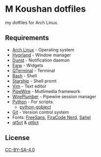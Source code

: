 # M Koushan dotfiles
my dotfiles for Arch Linux.

## Requirements
* [Arch Linux](https://archlinux.org) - Operating system
* [Hyprland](https://wiki.archlinux.org/title/Hyprland) - Window manager
* [Dunst](https://wiki.archlinux.org/title/Dunst) - Notification daemon
* [Eww](https://elkowar.github.io/eww/) - Widgets
* [QTerminal](https://github.com/lxqt/qterminal) - Terminal
* [Bash](https://wiki.archlinux.org/title/Bash) - Shell
* [Starship](https://starship.rs/) - Shell promt
* [Vim](https://wiki.archlinux.org/title/Vim) - Text editor
* [PipeWire](https://wiki.archlinux.org/title/PipeWire) - Mutlimedia framework
* [WirePlumber](https://wiki.archlinux.org/title/WirePlumber) - Pipewire session manager
* [Python](https://wiki.archlinux.org/title/Python) - For scripts:
    * [python-gobject](https://archlinux.org/packages/extra/x86_64/python-gobject)
* [Git](https://wiki.archlinux.org/title/Git) - Version control system
* Fonts: [FreeSans](https://www.gnu.org/software/freefont/), [FiraCode Nerd](https://www.nerdfonts.com/font-downloads), [Sahel](https://github.com/rastikerdar/sahel-font)
* [qt5ct](https://archlinux.org/packages/extra/x86_64/qt5ct) & [qt6ct](https://archlinux.org/packages/extra/x86_64/qt6ct)

## License
[CC-BY-SA-4.0](https://spdx.org/licenses/CC-BY-SA-4.0.html)
